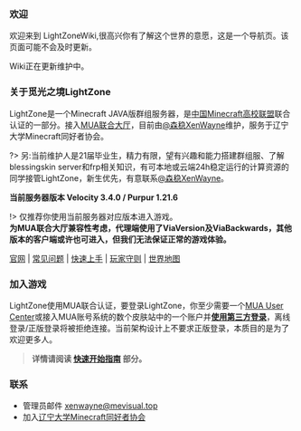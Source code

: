 ### 欢迎
欢迎来到 LightZoneWiki,很高兴你有了解这个世界的意愿，这是一个导航页。该页面可能不会及时更新。

Wiki正在更新维护中。  

### 关于觅光之境LightZone

LightZone是一个Minecraft JAVA版群组服务器，是[中国Minecraft高校联盟](//www.mualliance.ltd/)联合认证的一部分。接入[MUA联合大厅](//docs.mualliance.cn/zh/dev/union/lobby)，目前由[@森稳XenWayne](//xenwayne.top)维护，服务于辽宁大学Minecraft同好者协会。 

?> 另:当前维护人是21届毕业生，精力有限，望有兴趣和能力搭建群组服、了解blessingskin server和frp相关知识，有可本地或云端24h稳定运行的计算资源的同学接管LightZone，新生优先，有意联系[@森稳XenWayne](//xenwayne.top)。

>

**当前服务器版本 Velocity 3.4.0 / Purpur 1.21.6**

!> 仅推荐你使用当前服务器对应版本进入游戏。  
**为MUA联合大厅兼容性考虑，代理端使用了ViaVersion及ViaBackwards，其他版本的客户端或许也可进入，但我们无法保证正常的游戏体验。**

[官网](//lightzone.mevisual.top) | [常见问题](wiki/faq.md) | [快速上手](wiki/quickstart.md) | [玩家守则](policy/rules.md) | [世界地图](//lightzonemap.mevisual.top)

### 加入游戏

LightZone使用MUA联合认证，要登录LightZone，你至少需要一个[MUA User Center](https://skin.mualliance.ltd/)或接入MUA账号系统的数个皮肤站中的一个账户并[**使用第三方登录**](wiki/quickstart?id=_4%e9%85%8d%e7%bd%ae%e5%90%af%e5%8a%a8%e5%99%a8%e7%ac%ac%e4%b8%89%e6%96%b9%e7%99%bb%e5%bd%95)，离线登录/正版登录将被拒绝连接。当前架构设计上不要求正版登录，本质目的是为了欢迎更多人。

> **详情请阅读 [快速开始指南](wiki/quickstart.md) 部分。**

### 联系

* 管理员邮件 xenwayne@mevisual.top
* 加入[辽宁大学Minecraft同好者协会](https://qm.qq.com/cgi-bin/qm/qr?_wv=1027&k=ZPfzlTX2aMqN_Ty1J5zYUJWjo_IHRc-M&authKey=ZndmENRvqmnGOaOS9DfW3qDnx85lSBGINmxZgfPEpzvme22BZ7wkBdZWDktSDRfs&noverify=0&group_code=852976282)